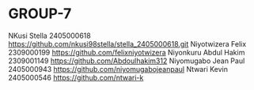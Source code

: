 # GROUP-7
NKusi Stella 2405000618 https://github.com/nkusi98stella/stella_2405000618.git
Niyotwizera Felix 2309000199 https://github.com/felixniyotwizera
Niyonkuru Abdul Hakim 2309001149 https://github.com/Abdoulhakim312
Niyomugabo Jean Paul 2405000943 https://github.com/niyomugabojeanpaul
Ntwari Kevin 2405000546 https://github.com/ntwari-k
